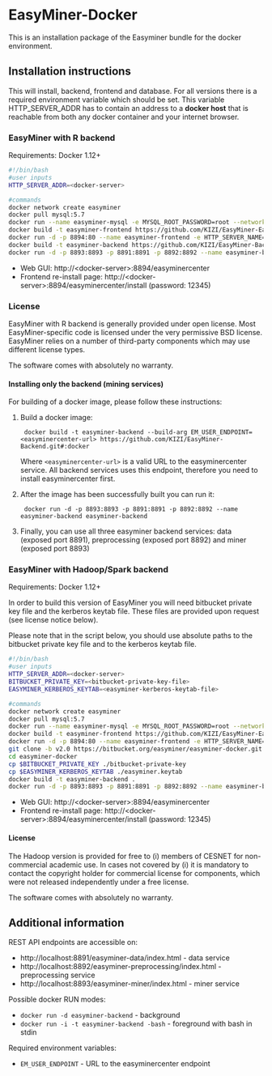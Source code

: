 EasyMiner-Docker
======================

This is an installation package of the Easyminer bundle for the docker environment. 

## Installation instructions ##

This will install, backend, frontend and database. For all versions there is a required environment variable which should be set. This variable HTTP_SERVER_ADDR has to contain an address to a **docker host** that is reachable from both any docker container and your internet browser.

### EasyMiner with R backend ###

Requirements: Docker 1.12+

```bash
#!/bin/bash
#user inputs
HTTP_SERVER_ADDR=<docker-server>

#commands
docker network create easyminer
docker pull mysql:5.7
docker run --name easyminer-mysql -e MYSQL_ROOT_PASSWORD=root --network easyminer -d mysql:5.7
docker build -t easyminer-frontend https://github.com/KIZI/EasyMiner-EasyMinerCenter.git#:docker
docker run -d -p 8894:80 --name easyminer-frontend -e HTTP_SERVER_NAME="$HTTP_SERVER_ADDR:8894" --network easyminer easyminer-frontend
docker build -t easyminer-backend https://github.com/KIZI/EasyMiner-Backend.git#:docker
docker run -d -p 8893:8893 -p 8891:8891 -p 8892:8892 --name easyminer-backend -e EM_USER_ENDPOINT=http://easyminer-frontend/easyminercenter --network easyminer easyminer-backend
```

* Web GUI: http://\<docker-server\>:8894/easyminercenter
* Frontend re-install page: http://\<docker-server\>:8894/easyminercenter/install (password: 12345)

### License ###
EasyMiner with R backend is generally provided under open license. Most EasyMiner-specific code is licensed under the very permissive BSD license. EasyMiner relies on a number of third-party components which may use different license types. 

The software comes with absolutely no warranty.

#### Installing only the backend (mining services) ####
For building of a docker image, please follow these instructions:

1. Build a docker image:

        docker build -t easyminer-backend --build-arg EM_USER_ENDPOINT=<easyminercenter-url> https://github.com/KIZI/EasyMiner-Backend.git#:docker

      Where `<easyminercenter-url>` is a valid URL to the easyminercenter service. All backend services uses this endpoint, therefore you need to install easyminercenter first.
2. After the image has been successfully built you can run it:

        docker run -d -p 8893:8893 -p 8891:8891 -p 8892:8892 --name easyminer-backend easyminer-backend
3. Finally, you can use all three easyminer backend services: data (exposed port 8891), preprocessing (exposed port 8892) and miner (exposed port 8893)


### EasyMiner with Hadoop/Spark backend ###

Requirements: Docker 1.12+

In order to build this version of EasyMiner you will need bitbucket private key file and the kerberos keytab file. These files are provided upon request (see license notice below).

Please note that in the script below, you should use absolute paths to the bitbucket private key file and to the kerberos keytab file.

```bash
#!/bin/bash
#user inputs
HTTP_SERVER_ADDR=<docker-server>
BITBUCKET_PRIVATE_KEY=<bitbucket-private-key-file>
EASYMINER_KERBEROS_KEYTAB=<easyminer-kerberos-keytab-file>

#commands
docker network create easyminer
docker pull mysql:5.7
docker run --name easyminer-mysql -e MYSQL_ROOT_PASSWORD=root --network easyminer -d mysql:5.7
docker build -t easyminer-frontend https://github.com/KIZI/EasyMiner-EasyMinerCenter.git#:docker
docker run -d -p 8894:80 --name easyminer-frontend -e HTTP_SERVER_NAME="$HTTP_SERVER_ADDR:8894" --network easyminer easyminer-frontend
git clone -b v2.0 https://bitbucket.org/easyminer/easyminer-docker.git
cd easyminer-docker
cp $BITBUCKET_PRIVATE_KEY ./bitbucket-private-key
cp $EASYMINER_KERBEROS_KEYTAB ./easyminer.keytab
docker build -t easyminer-backend .
docker run -d -p 8893:8893 -p 8891:8891 -p 8892:8892 --name easyminer-backend -e EM_USER_ENDPOINT=http://easyminer-frontend/easyminercenter --network easyminer easyminer-backend
```

* Web GUI: http://\<docker-server\>:8894/easyminercenter
* Frontend re-install page: http://\<docker-server\>:8894/easyminercenter/install (password: 12345)

#### License ####

The Hadoop version is provided for free to (i) members of CESNET for non-commercial academic use. In cases not covered by (i) it is mandatory to contact the copyright holder for commercial license for components, which were not released independently under a free license. 

The software comes with absolutely no warranty.

## Additional information ##

REST API endpoints are accessible on:

* http://localhost:8891/easyminer-data/index.html - data service
* http://localhost:8892/easyminer-preprocessing/index.html - preprocessing service
* http://localhost:8893/easyminer-miner/index.html - miner service

Possible docker RUN modes:

* ```docker run -d easyminer-backend``` - background
* ```docker run -i -t easyminer-backend -bash``` - foreground with bash in stdin

Required environment variables:

* ```EM_USER_ENDPOINT``` - URL to the easyminercenter endpoint
